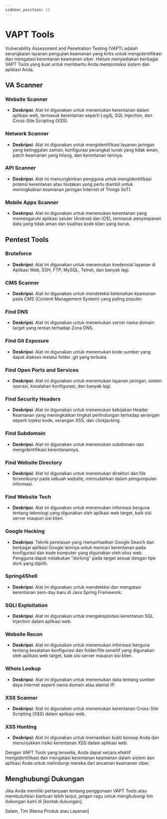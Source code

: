 ```yaml
---
sidebar_position: 13
---
```


# VAPT Tools

Vulnerability Assessment and Penetration Testing (VAPT) adalah serangkaian layanan pengujian keamanan yang kritis untuk mengidentifikasi dan mengatasi kerentanan keamanan siber. Helium menyediakan berbagai VAPT Tools yang kuat untuk membantu Anda memproteksi sistem dan aplikasi Anda.

## VA Scanner

### Website Scanner
- **Deskripsi**: Alat ini digunakan untuk menemukan kerentanan dalam aplikasi web, termasuk kerentanan seperti Log4j, SQL Injection, dan Cross-Site Scripting (XSS).

### Network Scanner
- **Deskripsi**: Alat ini digunakan untuk mengidentifikasi layanan jaringan yang ketinggalan zaman, konfigurasi perangkat lunak yang tidak aman, patch keamanan yang hilang, dan kerentanan lainnya.

### API Scanner
- **Deskripsi**: Alat ini memungkinkan pengguna untuk mengidentifikasi potensi kerentanan atau tindakan yang perlu diambil untuk meningkatkan keamanan jaringan Internet of Things (IoT).

### Mobile Apps Scanner
- **Deskripsi**: Alat ini digunakan untuk menemukan kerentanan yang memengaruhi aplikasi seluler (Android dan iOS), termasuk penyimpanan data yang tidak aman dan kualitas kode klien yang buruk.

## Pentest Tools

### Bruteforce
- **Deskripsi**: Alat ini digunakan untuk menemukan kredensial layanan di Aplikasi Web, SSH, FTP, MySQL, Telnet, dan banyak lagi.

### CMS Scanner
- **Deskripsi**: Alat ini digunakan untuk mendeteksi kelemahan keamanan pada CMS (Content Management System) yang paling populer.

### Find DNS
- **Deskripsi**: Alat ini digunakan untuk menemukan server nama domain target yang rentan terhadap Zona DNS.

### Find Git Exposure
- **Deskripsi**: Alat ini digunakan untuk menemukan kode sumber yang dapat diakses melalui folder .git yang terbuka.

### Find Open Ports and Services
- **Deskripsi**: Alat ini digunakan untuk menemukan layanan jaringan, sistem operasi, kesalahan konfigurasi, dan banyak lagi.

### Find Security Headers
- **Deskripsi**: Alat ini digunakan untuk menemukan kebijakan Header Keamanan yang meningkatkan tingkat perlindungan terhadap serangan seperti injeksi kode, serangan XSS, dan clickjacking.

### Find Subdomain
- **Deskripsi**: Alat ini digunakan untuk menemukan subdomain dan mengidentifikasi kerentanannya.

### Find Website Directory
- **Deskripsi**: Alat ini digunakan untuk menemukan direktori dan file tersembunyi pada sebuah website, memudahkan dalam pengumpulan informasi.

### Find Website Tech
- **Deskripsi**: Alat ini digunakan untuk menemukan informasi berguna tentang teknologi yang digunakan oleh aplikasi web target, baik sisi server maupun sisi klien.

### Google Hacking
- **Deskripsi**: Teknik peretasan yang memanfaatkan Google Search dan berbagai aplikasi Google lainnya untuk mencari kerentanan pada konfigurasi dan kode komputer yang digunakan oleh situs web. Pengguna dapat melakukan "dorking" pada target sesuai dengan tipe dork yang dipilih.

### Spring4Shell
- **Deskripsi**: Alat ini digunakan untuk mendeteksi dan mengatasi kerentanan zero-day baru di Java Spring Framework.

### SQLI Exploitation
- **Deskripsi**: Alat ini digunakan untuk mengeksploitasi kerentanan SQL Injection dalam aplikasi web.

### Website Recon
- **Deskripsi**: Alat ini digunakan untuk menemukan informasi berguna tentang kesalahan konfigurasi dan folder/file sensitif yang digunakan oleh aplikasi web target, baik sisi server maupun sisi klien.

### Whois Lookup
- **Deskripsi**: Alat ini digunakan untuk menemukan data tentang sumber daya Internet seperti nama domain atau alamat IP.

### XSS Scanner
- **Deskripsi**: Alat ini digunakan untuk menemukan kerentanan Cross-Site Scripting (XSS) dalam aplikasi web.

### XSS Hunting
- **Deskripsi**: Alat ini digunakan untuk memastikan bukti konsep Anda dan menunjukkan risiko kerentanan XSS dalam aplikasi web.

Dengan VAPT Tools yang tersedia, Anda dapat secara efektif mengidentifikasi dan mengatasi kerentanan keamanan dalam sistem dan aplikasi Anda untuk melindungi mereka dari ancaman keamanan siber.

## Menghubungi Dukungan

Jika Anda memiliki pertanyaan tentang penggunaan VAPT Tools atau membutuhkan bantuan lebih lanjut, jangan ragu untuk menghubungi tim dukungan kami di [kontak dukungan].

Salam,
Tim [Nama Produk atau Layanan]
